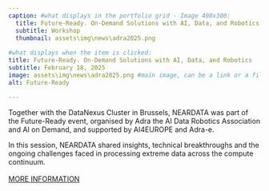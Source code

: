 ```yaml
---
caption: #what displays in the portfolio grid - Image 400x300:
  title: Future-Ready. On-Demand Solutions with AI, Data, and Robotics
  subtitle: Workshop
  thumbnail: assets\img\news\adra2025.png
  
#what displays when the item is clicked:
title: Future-Ready. On-Demand Solutions with AI, Data, and Robotics
subtitle: February 18, 2025
image: assets\img\news\adra2025.png #main image, can be a link or a file in assets/img/portfolio
alt: Future-Ready

---
```

Together with the DataNexus Cluster in Brussels, NEARDATA was part of the Future-Ready event, organised by Adra the AI Data Robotics Association and AI on Demand, and supported by AI4EUROPE and Adra-e. 

In this session, NEARDATA shared insights, technical breakthroughs and the ongoing challenges faced in processing extreme data across the compute continuum.  
<br/>
<a href="/assets/dissemination/newsletters/NEARDATA_Newsletter_Feb_2025.pdf" target="_blank">MORE INFORMATION</a>





